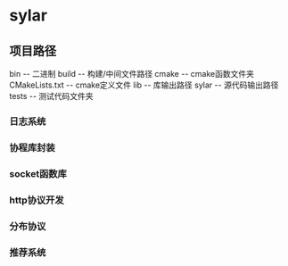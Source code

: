 # sylar

## 项目路径
bin -- 二进制
build -- 构建/中间文件路径
cmake -- cmake函数文件夹
CMakeLists.txt -- cmake定义文件
lib -- 库输出路径
sylar -- 源代码输出路径
tests -- 测试代码文件夹

### 日志系统
### 协程库封装
### socket函数库
### http协议开发
### 分布协议
### 推荐系统